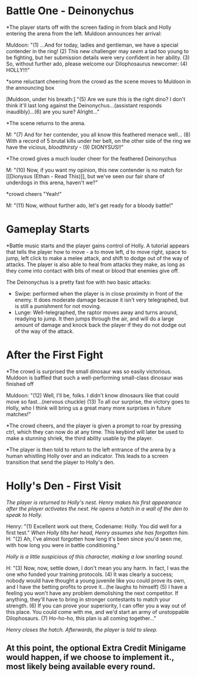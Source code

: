# Battle One - Deinonychus

*The player starts off with the screen fading in from black and Holly entering the arena from the left. Muldoon announces her arrival:

Muldoon: "(1) …And for today, ladies and gentleman, we have a special contender in the ring! (2) This new challenger may *seem* a tad too young to be fighting, but her submission details were very confident in her ability. (3) So, without further ado, please welcome our Dilophosaurus newcomer: (4) HOLLY!!!"

*some reluctant cheering from the crowd as the scene moves to Muldoon in the announcing box

\[Muldoon, under his breath:] "(5) Are we sure this is the right dino? I don't think it'll last long against the Deinonychus...(assistant responds inaudibly)…(6) are you sure? Alright..."

*The scene returns to the arena.

M: "(7) And for her contender, you all know this feathered menace well... (8) With a record of 5 brutal kills under her belt, on the other side of the ring we have the vicious, *bloodthirsty* - (9) DIONYSUS!!"

*The crowd gives a much louder cheer for the feathered Deinonychus

M: "(10) Now, if you want my opinion, this new contender is no match for [[Dionysus (Ethan - Read This)]], but we've seen our fair share of underdogs in this arena, haven't we?"

*crowd cheers "Yeah!"

M: "(11) Now, without further ado, let's get ready for a bloody battle!"

# Gameplay Starts

*Battle music starts and the player gains control of Holly. A tutorial appears that tells the player how to move - a to move left, d to move right, space to jump, left click to make a melee attack, and shift to dodge out of the way of attacks. The player is also able to heal from attacks they make, as long as they come into contact with bits of meat or blood that enemies give off.

The Deinonychus is a pretty fast foe with two basic attacks:

- Swipe: performed when the player is in close proximity in front of the enemy. It does moderate damage because it isn't very telegraphed, but is still a punishment for not moving. 
- Lunge: Well-telegraphed, the raptor moves away and turns around, readying to jump. It then jumps through the air, and will do a large amount of damage and knock back the player if they do not dodge out of the way of the attack.

# After the First Fight

*The crowd is surprised the small dinosaur was so easily victorious. Muldoon is baffled that such a well-performing small-class dinosaur was finished off

Muldoon: "(12) Well, I'll be, folks. I didn't know dinosaurs like that could move so fast...(nervous chuckle) (13) To all our surprise, the victory goes to Holly, who I think will bring us a great many more surprises in future matches!"

*The crowd cheers, and the player is given a prompt to roar by pressing ctrl, which they can now do at any time. This keybind will later be used to make a stunning shriek, the third ability usable by the player.

*The player is then told to return to the left entrance of the arena by a human whistling Holly over and an indicator. This leads to a screen transition that send the player to Holly's den.

# Holly's Den - First Visit

*The player is returned to Holly's nest. Henry makes his first appearance after the player activates the nest. He opens a hatch in a wall of the den to speak to Holly.*

Henry: "(1) Excellent work out there, Codename: Holly. You did well for a first test."
*When Holly tilts her head, Henry assumes she has forgotten him.*
H: "(2) Ah, I've almost forgotten how long it's been since you'd seen me, with how long you were in battle conditioning."

*Holly is a little suspicious of this character, making a low snarling sound.*

H: "(3) Now, now, settle down, I don't mean you any harm. In fact, I was the one who funded your training protocols. (4) It was clearly a success; nobody would have thought a young juvenile like you could prove its own, and I have the betting profits to prove it...(he laughs to himself) 
(5) I have a feeling you won't have any problem demolishing the next competitor. If anything, they'll have to bring in stronger contestants to match your strength. 
(6) If you can prove your superiority, I can offer you a way out of this place. You could come with me, and we'd start an army of unstoppable Dilophosaurs.
(7) Ho-ho-ho, this plan is all coming together..."

*Henry closes the hatch. Afterwards, the player is told to sleep.*

## At this point, the optional Extra Credit Minigame would happen, if we choose to implement it., most likely being available every round.